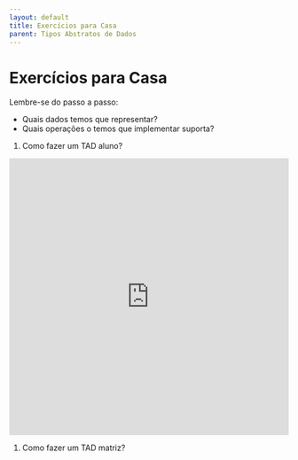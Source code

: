 ```yaml
---
layout: default
title: Exercícios para Casa
parent: Tipos Abstratos de Dados
---
```


# Exercícios para Casa

Lembre-se do passo a passo:
- Quais dados temos que representar?
- Quais operações o temos que implementar suporta?

1. Como fazer um TAD aluno?

<iframe frameborder="0" width="100%" height="500px" src="https://replit.com/@flaviovdf1/02-tads?embed=true"></iframe>


1. Como fazer um TAD matriz?
